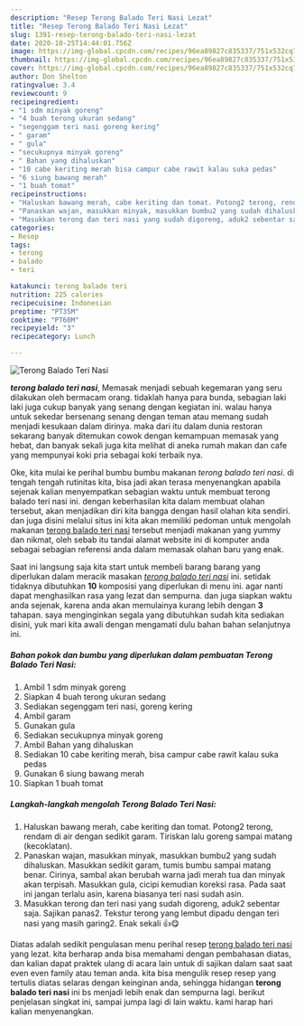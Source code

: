 ```yaml
---
description: "Resep Terong Balado Teri Nasi Lezat"
title: "Resep Terong Balado Teri Nasi Lezat"
slug: 1391-resep-terong-balado-teri-nasi-lezat
date: 2020-10-25T14:44:01.756Z
image: https://img-global.cpcdn.com/recipes/96ea89827c835337/751x532cq70/terong-balado-teri-nasi-foto-resep-utama.jpg
thumbnail: https://img-global.cpcdn.com/recipes/96ea89827c835337/751x532cq70/terong-balado-teri-nasi-foto-resep-utama.jpg
cover: https://img-global.cpcdn.com/recipes/96ea89827c835337/751x532cq70/terong-balado-teri-nasi-foto-resep-utama.jpg
author: Don Shelton
ratingvalue: 3.4
reviewcount: 9
recipeingredient:
- "1 sdm minyak goreng"
- "4 buah terong ukuran sedang"
- "segenggam teri nasi goreng kering"
- " garam"
- " gula"
- "secukupnya minyak goreng"
- " Bahan yang dihaluskan"
- "10 cabe keriting merah bisa campur cabe rawit kalau suka pedas"
- "6 siung bawang merah"
- "1 buah tomat"
recipeinstructions:
- "Haluskan bawang merah, cabe keriting dan tomat. Potong2 terong, rendam di air dengan sedikit garam. Tiriskan lalu goreng sampai matang (kecoklatan)."
- "Panaskan wajan, masukkan minyak, masukkan bumbu2 yang sudah dihaluskan. Masukkan sedikit garam, tumis bumbu sampai matang benar. Cirinya, sambal akan berubah warna jadi merah tua dan minyak akan terpisah. Masukkan gula, cicipi kemudian koreksi rasa. Pada saat ini jangan terlalu asin, karena biasanya teri nasi sudah asin."
- "Masukkan terong dan teri nasi yang sudah digoreng, aduk2 sebentar saja. Sajikan panas2. Tekstur terong yang lembut dipadu dengan teri nasi yang masih garing2. Enak sekali 👍😋"
categories:
- Resep
tags:
- terong
- balado
- teri

katakunci: terong balado teri 
nutrition: 225 calories
recipecuisine: Indonesian
preptime: "PT35M"
cooktime: "PT60M"
recipeyield: "3"
recipecategory: Lunch

---
```



![Terong Balado Teri Nasi](https://img-global.cpcdn.com/recipes/96ea89827c835337/751x532cq70/terong-balado-teri-nasi-foto-resep-utama.jpg)

<b><i>terong balado teri nasi</i></b>, Memasak menjadi sebuah kegemaran yang seru dilakukan oleh bermacam orang. tidaklah hanya para bunda, sebagian laki laki juga cukup banyak yang senang dengan kegiatan ini. walau hanya untuk sekedar bersenang senang dengan teman atau memang sudah menjadi kesukaan dalam dirinya. maka dari itu dalam dunia restoran sekarang banyak ditemukan cowok dengan kemampuan memasak yang hebat, dan banyak sekali juga kita melihat di aneka rumah makan dan cafe yang mempunyai koki pria sebagai koki terbaik nya.

Oke, kita mulai ke perihal bumbu bumbu makanan <i>terong balado teri nasi</i>. di tengah tengah rutinitas kita, bisa jadi akan terasa menyenangkan apabila sejenak kalian menyempatkan sebagian waktu untuk membuat terong balado teri nasi ini. dengan keberhasilan kita dalam membuat olahan tersebut, akan menjadikan diri kita bangga dengan hasil olahan kita sendiri. dan juga disini melalui situs ini kita akan memiliki pedoman untuk mengolah makanan <u>terong balado teri nasi</u> tersebut menjadi makanan yang yummy dan nikmat, oleh sebab itu tandai alamat website ini di komputer anda sebagai sebagian referensi anda dalam memasak olahan baru yang enak.




Saat ini langsung saja kita start untuk membeli barang barang yang diperlukan dalam meracik masakan <u><i>terong balado teri nasi</i></u> ini. setidak tidaknya dibutuhkan <b>10</b> komposisi yang diperlukan di menu ini. agar nanti dapat menghasilkan rasa yang lezat dan sempurna. dan juga siapkan waktu anda sejenak, karena anda akan memulainya kurang lebih dengan <b>3</b> tahapan. saya menginginkan segala yang dibutuhkan sudah kita sediakan disini, yuk mari kita awali dengan mengamati dulu bahan bahan selanjutnya ini.

<!--inarticleads1-->

##### Bahan pokok dan bumbu yang diperlukan dalam pembuatan Terong Balado Teri Nasi:

1. Ambil 1 sdm minyak goreng
1. Siapkan 4 buah terong ukuran sedang
1. Sediakan segenggam teri nasi, goreng kering
1. Ambil  garam
1. Gunakan  gula
1. Sediakan secukupnya minyak goreng
1. Ambil  Bahan yang dihaluskan
1. Sediakan 10 cabe keriting merah, bisa campur cabe rawit kalau suka pedas
1. Gunakan 6 siung bawang merah
1. Siapkan 1 buah tomat




<!--inarticleads2-->

##### Langkah-langkah mengolah Terong Balado Teri Nasi:

1. Haluskan bawang merah, cabe keriting dan tomat. Potong2 terong, rendam di air dengan sedikit garam. Tiriskan lalu goreng sampai matang (kecoklatan).
1. Panaskan wajan, masukkan minyak, masukkan bumbu2 yang sudah dihaluskan. Masukkan sedikit garam, tumis bumbu sampai matang benar. Cirinya, sambal akan berubah warna jadi merah tua dan minyak akan terpisah. Masukkan gula, cicipi kemudian koreksi rasa. Pada saat ini jangan terlalu asin, karena biasanya teri nasi sudah asin.
1. Masukkan terong dan teri nasi yang sudah digoreng, aduk2 sebentar saja. Sajikan panas2. Tekstur terong yang lembut dipadu dengan teri nasi yang masih garing2. Enak sekali 👍😋




Diatas adalah sedikit pengulasan menu perihal resep <u>terong balado teri nasi</u> yang lezat. kita berharap anda bisa memahami dengan pembahasan diatas, dan kalian dapat praktek ulang di acara lain untuk di sajikan dalam saat saat even even family atau teman anda. kita bisa mengulik resep resep yang tertulis diatas selaras dengan keinginan anda, sehingga hidangan <b>terong balado teri nasi</b> ini bs menjadi lebih enak dan sempurna lagi. berikut penjelasan singkat ini, sampai jumpa lagi di lain waktu. kami harap hari kalian menyenangkan.
